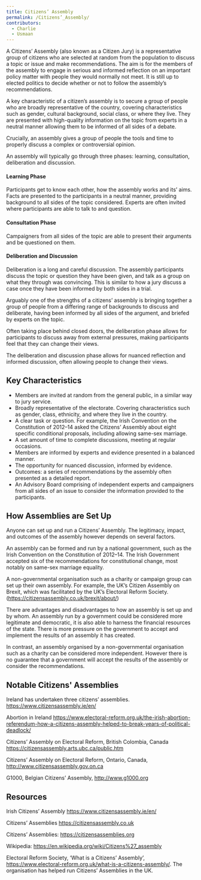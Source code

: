 ```yaml
---
title: Citizens’ Assembly
permalink: /Citizens’_Assembly/
contributors:
  - Charlie
  - Usmaan
---
```


A Citizens’ Assembly (also known as a Citizen Jury) is a representative
group of citizens who are selected at random from the population to
discuss a topic or issue and make recommendations. The aim is for the
members of the assembly to engage in serious and informed reflection on
an important policy matter with people they would normally not meet. It
is still up to elected politics to decide whether or not to follow the
assembly’s recommendations.

A key characteristic of a citizen’s assembly is to secure a group of
people who are broadly representative of the country, covering
characteristics such as gender, cultural background, social class, or
where they live. They are presented with high-quality information on the
topic from experts in a neutral manner allowing them to be informed of
all sides of a debate.

Crucially, an assembly gives a group of people the tools and time to
properly discuss a complex or controversial opinion.

An assembly will typically go through three phases: learning,
consultation, deliberation and discussion.

#### Learning Phase

Participants get to know each other, how the assembly works and its’
aims. Facts are presented to the participants in a neutral manner,
providing background to all sides of the topic considered. Experts are
often invited where participants are able to talk to and question.

#### Consultation Phase

Campaigners from all sides of the topic are able to present their
arguments and be questioned on them.

#### Deliberation and Discussion

Deliberation is a long and careful discussion. The assembly participants
discuss the topic or question they have been given, and talk as a group
on what they through was convincing. This is similar to how a jury
discuss a case once they have been informed by both sides in a trial.

Arguably one of the strengths of a citizens’ assembly is bringing
together a group of people from a differing range of backgrounds to
discuss and deliberate, having been informed by all sides of the
argument, and briefed by experts on the topic.

Often taking place behind closed doors, the deliberation phase allows
for participants to discuss away from external pressures, making
participants feel that they can change their views.

The deliberation and discussion phase allows for nuanced reflection and
informed discussion, often allowing people to change their views.

## Key Characteristics

- Members are invited at random from the general public, in a similar
  way to jury service.
- Broadly representative of the electorate. Covering characteristics
  such as gender, class, ethnicity, and where they live in the country.
- A clear task or question. For example, the Irish Convention on the
  Constitution of 2012–14 asked the Citizens’ Assembly about eight
  specific conditional proposals, including allowing same-sex marriage.
- A set amount of time to complete discussions, meeting at regular
  occasions.
- Members are informed by experts and evidence presented in a balanced
  manner.
- The opportunity for nuanced discussion, informed by evidence.
- Outcomes: a series of recommendations by the assembly often presented
  as a detailed report.
- An Advisory Board comprising of independent experts and campaigners
  from all sides of an issue to consider the information provided to the
  participants.

## How Assemblies are Set Up

Anyone can set up and run a Citizens’ Assembly. The legitimacy, impact,
and outcomes of the assembly however depends on several factors.

An assembly can be formed and run by a national government, such as the
Irish Convention on the Constitution of 2012–14. The Irish Government
accepted six of the recommendations for constitutional change, most
notably on same-sex marriage equality.

A non-governmental organisation such as a charity or campaign group can
set up their own assembly. For example, the UK’s Citizen Assembly on
Brexit, which was facilitated by the UK’s Electoral Reform Society.
(https://citizensassembly.co.uk/brexit/about/)

There are advantages and disadvantages to how an assembly is set up and
by whom. An assembly run by a government could be considered more
legitimate and democratic, it is also able to harness the financial
resources of the state. There is more pressure on the government to
accept and implement the results of an assembly it has created.

In contrast, an assembly organised by a non-governmental organisation
such as a charity can be considered more independent. However there is
no guarantee that a government will accept the results of the assembly
or consider the recommendations.

## Notable Citizens' Assemblies

Ireland has undertaken three citizens’ assemblies.
<https://www.citizensassembly.ie/en/>

Abortion in Ireland
<https://www.electoral-reform.org.uk/the-irish-abortion-referendum-how-a-citizens-assembly-helped-to-break-years-of-political-deadlock/>

Citizens’ Assembly on Electoral Reform, British Colombia, Canada
<https://citizensassembly.arts.ubc.ca/public.htm>

Citizens’ Assembly on Electoral Reform, Ontario, Canada,
<http://www.citizensassembly.gov.on.ca>

G1000, Belgian Citizens’ Assembly, <http://www.g1000.org>

## Resources

Irish Citizens’ Assembly <https://www.citizensassembly.ie/en/>

Citizens’ Assemblies <https://citizensassembly.co.uk>

Citizens’ Assemblies: <https://citizensassemblies.org>

Wikipedia: <https://en.wikipedia.org/wiki/Citizens%27_assembly>

Electoral Reform Society, ‘What is a Citizens’ Assembly’,
<https://www.electoral-reform.org.uk/what-is-a-citizens-assembly/>. The
organisation has helped run Citizens’ Assemblies in the UK.
